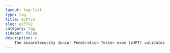 ```yaml
---
layout: tag-list
type: tag
title: eJPTv2
slug: eJPTv2
category: Tag
sidebar: false
description: >
    The eLearnSecurity Junior Penetration Tester exam (eJPT) validates that an individual has the knowledge and skills needed to fulfill a role as an entry-level penetration tester.
---
```

